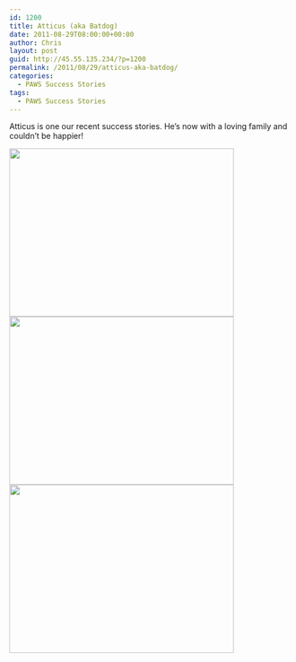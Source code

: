 ```yaml
---
id: 1200
title: Atticus (aka Batdog)
date: 2011-08-29T08:00:00+00:00
author: Chris
layout: post
guid: http://45.55.135.234/?p=1200
permalink: /2011/08/29/atticus-aka-batdog/
categories:
  - PAWS Success Stories
tags:
  - PAWS Success Stories
---
```

Atticus is one our recent success stories. He&#8217;s now with a loving family and couldn&#8217;t be happier!

<img src="https://pawsnewengland.com/wp-content/uploads/2011/08/100_1054-400x300.jpg" alt="" title="100_1054" width="400" height="300" class="aligncenter size-medium wp-image-1201" />

<img src="https://pawsnewengland.com/wp-content/uploads/2011/08/100_1089-400x300.jpg" alt="" title="100_1089" width="400" height="300" class="aligncenter size-medium wp-image-1202" />

<img src="https://pawsnewengland.com/wp-content/uploads/2011/08/100_1093_00-400x300.jpg" alt="" title="100_1093_00" width="400" height="300" class="aligncenter size-medium wp-image-1203" />